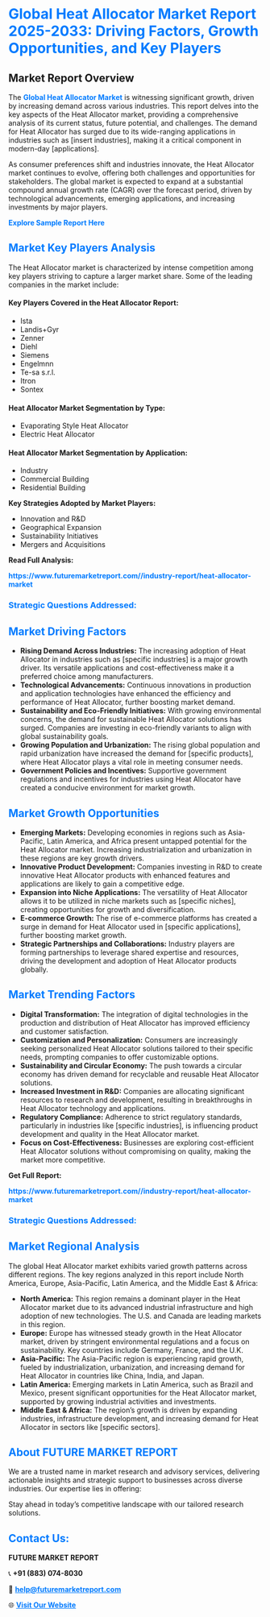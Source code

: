 <h1 style="color: #007BFF;">Global Heat Allocator Market Report 2025-2033: Driving Factors, Growth Opportunities, and Key Players</h1>

<section id="overview">
<h2>Market Report Overview</h2>
<p>The <a href="https://www.futuremarketreport.com//industry-report/heat-allocator-market" style="color: #007BFF; text-decoration: none;"><strong>Global Heat Allocator Market</strong></a> is witnessing significant growth, driven by increasing demand across various industries. This report delves into the key aspects of the Heat Allocator market, providing a comprehensive analysis of its current status, future potential, and challenges. The demand for Heat Allocator has surged due to its wide-ranging applications in industries such as [insert industries], making it a critical component in modern-day [applications].</p>
<p>As consumer preferences shift and industries innovate, the Heat Allocator market continues to evolve, offering both challenges and opportunities for stakeholders. The global market is expected to expand at a substantial compound annual growth rate (CAGR) over the forecast period, driven by technological advancements, emerging applications, and increasing investments by major players.</p>
</section>

<section id="overview">
<p><a href="https://www.futuremarketreport.com//request-sample/reportId=53058" style="color: #007BFF; text-decoration: none;"><strong>Explore Sample Report Here</strong></a></p>
</section>

<section id="key-players">
<h2 style="color: #007BFF;">Market Key Players Analysis</h2>
<p>The Heat Allocator market is characterized by intense competition among key players striving to capture a larger market share. Some of the leading companies in the market include:</p>
<h4>Key Players Covered in the Heat Allocator Report:</h4>
<ul><li>Ista</li><li>Landis+Gyr</li><li>Zenner</li><li>Diehl</li><li>Siemens</li><li>Engelmnn</li><li>Te-sa s.r.l.</li><li>Itron</li><li>Sontex</li></ul>
<h4>Heat Allocator Market Segmentation by Type:</h4>
<ul><li>Evaporating Style Heat Allocator</li><li>Electric Heat Allocator</li></ul>

<h4>Heat Allocator Market Segmentation by Application:</h4>
<ul><li>Industry</li><li>Commercial Building</li><li>Residential Building</li></ul>
<p><strong>Key Strategies Adopted by Market Players:</strong></p>
<ul>
<li>Innovation and R&D</li>
<li>Geographical Expansion</li>
<li>Sustainability Initiatives</li>
<li>Mergers and Acquisitions</li>
</ul>
</section>

<section>
<p><strong>Read Full Analysis: </strong></p><a href="https://www.futuremarketreport.com//industry-report/heat-allocator-market" style="color: #007BFF; text-decoration: none;"><strong>https://www.futuremarketreport.com//industry-report/heat-allocator-market</strong></a>
<h3 style="color: #007BFF;">Strategic Questions Addressed:</h3>
</section>

<section id="driving-factors">
<h2 style="color: #007BFF;">Market Driving Factors</h2>
<ul>
<li><strong>Rising Demand Across Industries:</strong> The increasing adoption of Heat Allocator in industries such as [specific industries] is a major growth driver. Its versatile applications and cost-effectiveness make it a preferred choice among manufacturers.</li>
<li><strong>Technological Advancements:</strong> Continuous innovations in production and application technologies have enhanced the efficiency and performance of Heat Allocator, further boosting market demand.</li>
<li><strong>Sustainability and Eco-Friendly Initiatives:</strong> With growing environmental concerns, the demand for sustainable Heat Allocator solutions has surged. Companies are investing in eco-friendly variants to align with global sustainability goals.</li>
<li><strong>Growing Population and Urbanization:</strong> The rising global population and rapid urbanization have increased the demand for [specific products], where Heat Allocator plays a vital role in meeting consumer needs.</li>
<li><strong>Government Policies and Incentives:</strong> Supportive government regulations and incentives for industries using Heat Allocator have created a conducive environment for market growth.</li>
</ul>
</section>

<section id="growth-opportunities">
<h2 style="color: #007BFF;">Market Growth Opportunities</h2>
<ul>
<li><strong>Emerging Markets:</strong> Developing economies in regions such as Asia-Pacific, Latin America, and Africa present untapped potential for the Heat Allocator market. Increasing industrialization and urbanization in these regions are key growth drivers.</li>
<li><strong>Innovative Product Development:</strong> Companies investing in R&D to create innovative Heat Allocator products with enhanced features and applications are likely to gain a competitive edge.</li>
<li><strong>Expansion into Niche Applications:</strong> The versatility of Heat Allocator allows it to be utilized in niche markets such as [specific niches], creating opportunities for growth and diversification.</li>
<li><strong>E-commerce Growth:</strong> The rise of e-commerce platforms has created a surge in demand for Heat Allocator used in [specific applications], further boosting market growth.</li>
<li><strong>Strategic Partnerships and Collaborations:</strong> Industry players are forming partnerships to leverage shared expertise and resources, driving the development and adoption of Heat Allocator products globally.</li>
</ul>
</section>

<section id="trending-factors">
<h2 style="color: #007BFF;">Market Trending Factors</h2>
<ul>
<li><strong>Digital Transformation:</strong> The integration of digital technologies in the production and distribution of Heat Allocator has improved efficiency and customer satisfaction.</li>
<li><strong>Customization and Personalization:</strong> Consumers are increasingly seeking personalized Heat Allocator solutions tailored to their specific needs, prompting companies to offer customizable options.</li>
<li><strong>Sustainability and Circular Economy:</strong> The push towards a circular economy has driven demand for recyclable and reusable Heat Allocator solutions.</li>
<li><strong>Increased Investment in R&D:</strong> Companies are allocating significant resources to research and development, resulting in breakthroughs in Heat Allocator technology and applications.</li>
<li><strong>Regulatory Compliance:</strong> Adherence to strict regulatory standards, particularly in industries like [specific industries], is influencing product development and quality in the Heat Allocator market.</li>
<li><strong>Focus on Cost-Effectiveness:</strong> Businesses are exploring cost-efficient Heat Allocator solutions without compromising on quality, making the market more competitive.</li>
</ul>
</section>

<section>
<p><strong>Get Full Report: </strong></p><a href="https://www.futuremarketreport.com//industry-report/heat-allocator-market" style="color: #007BFF; text-decoration: none;"><strong>https://www.futuremarketreport.com//industry-report/heat-allocator-market</strong></a>
<h3 style="color: #007BFF;">Strategic Questions Addressed:</h3>
</section>


<section id="regional-analysis">
<h2 style="color: #007BFF;">Market Regional Analysis</h2>
<p>The global Heat Allocator market exhibits varied growth patterns across different regions. The key regions analyzed in this report include North America, Europe, Asia-Pacific, Latin America, and the Middle East & Africa:</p>
<ul>
<li><strong>North America:</strong> This region remains a dominant player in the Heat Allocator market due to its advanced industrial infrastructure and high adoption of new technologies. The U.S. and Canada are leading markets in this region.</li>
<li><strong>Europe:</strong> Europe has witnessed steady growth in the Heat Allocator market, driven by stringent environmental regulations and a focus on sustainability. Key countries include Germany, France, and the U.K.</li>
<li><strong>Asia-Pacific:</strong> The Asia-Pacific region is experiencing rapid growth, fueled by industrialization, urbanization, and increasing demand for Heat Allocator in countries like China, India, and Japan.</li>
<li><strong>Latin America:</strong> Emerging markets in Latin America, such as Brazil and Mexico, present significant opportunities for the Heat Allocator market, supported by growing industrial activities and investments.</li>
<li><strong>Middle East & Africa:</strong> The region’s growth is driven by expanding industries, infrastructure development, and increasing demand for Heat Allocator in sectors like [specific sectors].</li>
</ul>
</section>

<footer>
<h2 style="color: #007BFF;">About FUTURE MARKET REPORT</h2>
<p>We are a trusted name in market research and advisory services, delivering actionable insights and strategic support to businesses across diverse industries. Our expertise lies in offering:</p>

<p>Stay ahead in today’s competitive landscape with our tailored research solutions.</p>

<h2 style="color: #007BFF;">Contact Us:</h2>
<p><strong>FUTURE MARKET REPORT</strong></p>
<p>📞 <strong>+91 (883) 074-8030</strong></p>
<p>📧 <strong><a href="mailto:help@futuremarketreport.com" style="color: #007BFF;">help@futuremarketreport.com</a></strong></p>
<p>🌐 <strong><a href="https://www.futuremarketreport.com/" style="color: #007BFF;">Visit Our Website</a></strong></p>
</footer>